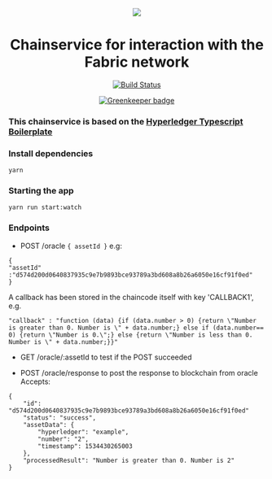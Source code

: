 <center>

![](https://image.ibb.co/gePQce/black_1x.png)

# Chainservice for interaction with the Fabric network

[![Build Status](https://travis-ci.org/wearetheledger/hyperledger-typescript-boilerplate.svg?branch=master)](https://travis-ci.org/wearetheledger/hyperledger-typescript-boilerplate)

[![Greenkeeper badge](https://badges.greenkeeper.io/wearetheledger/hyperledger-typescript-boilerplate.svg)](https://greenkeeper.io/)

</center>

### This chainservice is based on the [ Hyperledger Typescript Boilerplate ](https://medium.com/wearetheledger/hyperledger-fabric-typescript-boilerplate-455004d0c6c8)


### Install dependencies
`yarn`

### Starting the app
`yarn run start:watch`

### Endpoints

* POST /oracle `{ assetId }`
e.g: 
```
{
"assetId" :"d574d200d0640837935c9e7b9893bce93789a3bd608a8b26a6050e16cf91f0ed"
}
```

A callback has been stored in the chaincode itself with key 'CALLBACK1', e.g.
```
"callback" : "function (data) {if (data.number > 0) {return \"Number is greater than 0. Number is \" + data.number;} else if (data.number== 0) {return \"Number is 0.\";} else {return \"Number is less than 0. Number is \" + data.number;}}"
```

* GET /oracle/:assetId to test if the POST succeeded

* POST /oracle/response to post the response to blockchain from oracle
Accepts: 
```
{
	"id": "d574d200d0640837935c9e7b9893bce93789a3bd608a8b26a6050e16cf91f0ed"
    "status": "success",
    "assetData": {
        "hyperledger": "example",
        "number": "2",
        "timestamp": 1534430265003
    },
    "processedResult": "Number is greater than 0. Number is 2"
}
```